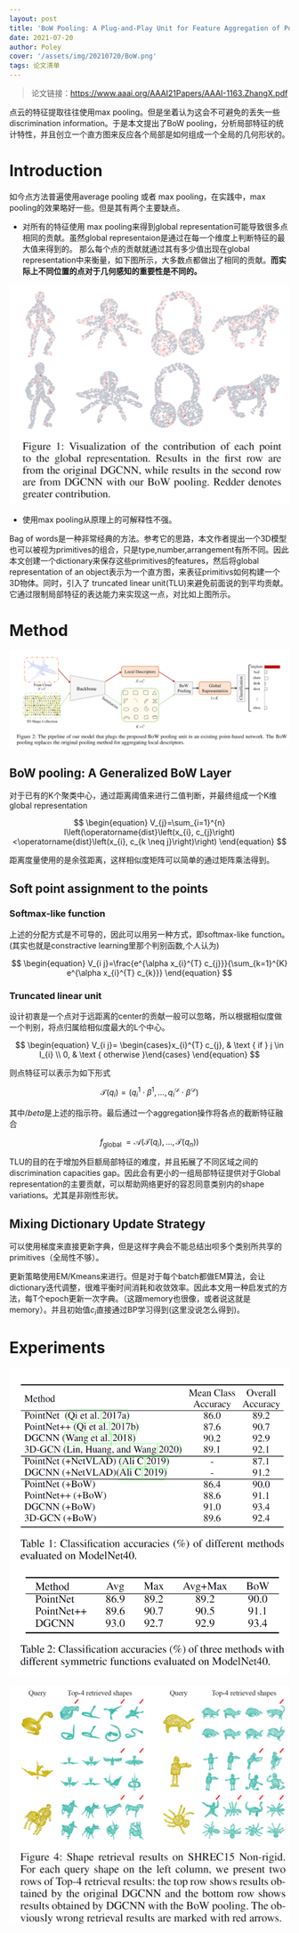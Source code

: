 ```yaml
---
layout: post
title: 'BoW Pooling: A Plug-and-Play Unit for Feature Aggregation of Point Clouds'
date: 2021-07-20
author: Poley
cover: '/assets/img/20210720/BoW.png'
tags: 论文清单
---
```


> 论文链接：https://www.aaai.org/AAAI21Papers/AAAI-1163.ZhangX.pdf

点云的特征提取往往使用max pooling。但是坐着认为这会不可避免的丢失一些discrimination information。于是本文提出了BoW pooling，分析局部特征的统计特性，并且创立一个直方图来反应各个局部是如何组成一个全局的几何形状的。

# Introduction
如今点方法普遍使用average pooling 或者 max pooling，在实践中，max pooling的效果略好一些。但是其有两个主要缺点。

+ 对所有的特征使用 max pooling来得到global representation可能导致很多点相同的贡献。虽然global representaion是通过在每一个维度上判断特征的最大值来得到的。 那么每个点的贡献就通过其有多少值出现在global representation中来衡量，如下图所示，大多数点都做出了相同的贡献。**而实际上不同位置的点对于几何感知的重要性是不同的。**

![](/assets/img/20210720/BoWF1.png)

+ 使用max pooling从原理上的可解释性不强。

Bag of words是一种非常经典的方法。参考它的思路，本文作者提出一个3D模型也可以被视为primitives的组合，只是type,number,arrangement有所不同。因此本文创建一个dictionary来保存这些primitives的features，然后将global representation of an object表示为一个直方图，来表征primitivs如何构建一个3D物体。同时，引入了 truncated linear unit(TLU)来避免前面说的到平均贡献。它通过限制局部特征的表达能力来实现这一点，对比如上图所示。

# Method

![](/assets/img/20210720/BoWF2.png)
## BoW pooling: A Generalized BoW Layer
对于已有的K个聚类中心，通过距离阈值来进行二值判断，并最终组成一个K维global representation

$$
\begin{equation}
V_{j}=\sum_{i=1}^{n} I\left(\operatorname{dist}\left(x_{i}, c_{j}\right)<\operatorname{dist}\left(x_{i}, c_{k \neq j}\right)\right)
\end{equation}
$$

距离度量使用的是余弦距离，这样相似度矩阵可以简单的通过矩阵乘法得到。

## Soft point assignment to the points

### Softmax-like function
上述的分配方式是不可导的，因此可以用另一种方式，即softmax-like function。(其实也就是constractive learning里那个判别函数,个人认为)

$$
\begin{equation}
V_{i j}=\frac{e^{\alpha x_{i}^{T} c_{j}}}{\sum_{k=1}^{K} e^{\alpha x_{i}^{T} c_{k}}}
\end{equation}
$$

### Truncated linear unit

设计初衷是一个点对于远距离的center的贡献一般可以忽略，所以根据相似度做一个判别，将点归属给相似度最大的L个中心。

$$
\begin{equation}
V_{i j}= \begin{cases}x_{i}^{T} c_{j}, & \text { if } j \in I_{i} \\ 0, & \text { otherwise }\end{cases}
\end{equation}
$$

则点特征可以表示为如下形式

$$
\begin{equation}
\mathcal{T}\left(q_{i}\right)=\left(q_{i}^{1} \cdot \beta^{1}, \ldots, q_{i}^{\mathcal{D}} \cdot \beta^{\mathcal{D}}\right)
\end{equation}
$$

其中$/beta$是上述的指示符。最后通过一个aggregation操作将各点的截断特征融合

$$
\begin{equation}
f_{\text {global }}=\mathcal{A}\left(\mathcal{T}\left(q_{i}\right), \ldots, \mathcal{T}\left(q_{n}\right)\right)
\end{equation}
$$

TLU的目的在于增加外巨额局部特征的难度，并且拓展了不同区域之间的discrimination capacities gap。因此会有更小的一组局部特征提供对于Global representation的主要贡献，可以帮助网络更好的容忍同意类别内的shape variations。尤其是非刚性形状。

## Mixing Dictionary Update Strategy
可以使用梯度来直接更新字典，但是这样字典会不能总结出呗多个类别所共享的primitives（全局性不够）。

更新策略使用EM/Kmeans来进行。但是对于每个batch都做EM算法，会让dictionary迭代调整，很难平衡时间消耗和收敛效率。因此本文用一种启发式的方法，每T个epoch更新一次字典。（这跟memory也很像，或者说这就是memory）。并且初始值$c_i$直接通过BP学习得到(这里没说怎么得到)。

# Experiments
![](/assets/img/20210720/BoWT2.png)

![](/assets/img/20210720/BoWF4.png)
